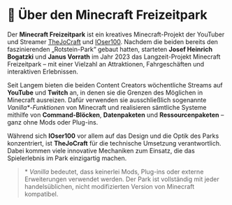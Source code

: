 # 🎢 Über den Minecraft Freizeitpark

Der **Minecraft Freizeitpark** ist ein kreatives Minecraft-Projekt der YouTuber und Streamer [TheJoCraft](https://www.youtube.com/@TheJoCraft) und [IOser100](https://www.youtube.com/@IOser100). Nachdem die beiden bereits den faszinierenden „Rotstein-Park“ gebaut hatten, starteten **Josef Heinrich Bogatzki** und **Janus Vorrath** im Jahr 2023 das Langzeit-Projekt Minecraft Freizeitpark – mit einer Vielzahl an Attraktionen, Fahrgeschäften und interaktiven Erlebnissen.

Seit Langem bieten die beiden Content Creators wöchentliche Streams auf **YouTube** und **Twitch** an, in denen sie die Grenzen des Möglichen in Minecraft ausreizen. Dafür verwenden sie ausschließlich sogenannte *Vanilla\*-Funktionen* von Minecraft und realisieren sämtliche Systeme mithilfe von **Command-Blöcken**, **Datenpaketen** und **Ressourcenpaketen** – ganz ohne Mods oder Plug-ins.

Während sich **IOser100** vor allem auf das Design und die Optik des Parks konzentriert, ist **TheJoCraft** für die technische Umsetzung verantwortlich. Dabei kommen viele innovative Mechaniken zum Einsatz, die das Spielerlebnis im Park einzigartig machen.

> \* *Vanilla* bedeutet, dass keinerlei Mods, Plug-ins oder externe Erweiterungen verwendet werden. Der Park ist vollständig mit jeder handelsüblichen, nicht modifizierten Version von Minecraft kompatibel.
